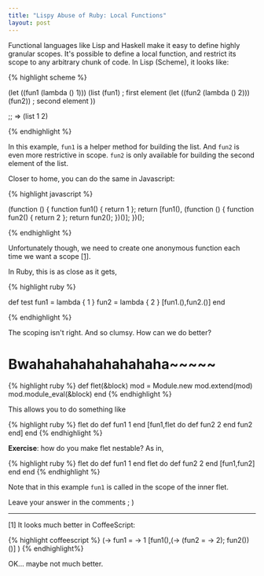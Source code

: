 ```yaml
---
title: "Lispy Abuse of Ruby: Local Functions"
layout: post
---
```


Functional languages like Lisp and Haskell make it easy to define highly
granular scopes. It's possible to define a local function, and restrict its
scope to any arbitrary chunk of code. In Lisp (Scheme), it looks like:

{% highlight scheme %}

(let ((fun1 (lambda () 1)))
  (list (fun1) ; first element
        (let ((fun2 (lambda () 2))) (fun2)) ; second element
        ))

;; => (list 1 2)

{% endhighlight %}

In this example, `fun1` is a helper method for building the list. And `fun2` is
even more restrictive in scope. `fun2` is only available for building the second
element of the list.

Closer to home, you can do the same in Javascript:

{% highlight javascript %}

(function () {
  function fun1() { return 1 };
  return [fun1(), (function () {
    function fun2() { return 2 };
    return fun2();
  })()];
})();

{% endhighlight %}

Unfortunately though, we need to create one anonymous function each time we want a
scope <a href="#better">[1]</a>.

In Ruby, this is as close as it gets,

{% highlight ruby %}

def test
 fun1 = lambda { 1 }
 fun2 = lambda { 2 }
 [fun1.(),fun2.()]
end

{% endhighlight %}

The scoping isn't right. And so clumsy. How can we do better?

# Bwahahahahahahahaha~~~~~

{% highlight ruby %}
def flet(&block)
  mod = Module.new
  mod.extend(mod)
  mod.module_eval(&block)
end
{% endhighlight %}

This allows you to do something like

{% highlight ruby %}
flet do
  def fun1
    1
  end
  [fun1,flet do
     def fun2
       2
     end
     fun2
   end]
end
{% endhighlight %}

__Exercise__: how do you make flet nestable? As in,

{% highlight ruby %}
flet do
  def fun1
    1
  end
  flet do
    def fun2
      2
    end
    [fun1,fun2]
  end
end
{% endhighlight %}

Note that in this example `fun1` is called in the scope of the inner flet.

Leave your answer in the comments ; )

<hr/>

<span id="better">[1]</span>
It looks much better in CoffeeScript:

{% highlight coffeescript %}
(->
 fun1 = -> 1
 [fun1(),(-> (fun2 = -> 2); fun2())()]
)
{% endhighlight%}

OK... maybe not much better.

